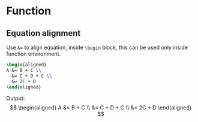 # Function

## Equation alignment

Use `&=` to align equation, inside `\begin` block, this can be used only inside function environment.

```latex
\begin{aligned}
A &= B + C \\
  &= C + D + C \\
  &= 2C + D
\end{aligned}
```

Output:
$$
\begin{aligned}
A &= B + C \\
  &= C + D + C \\
  &= 2C + D
\end{aligned}
$$

